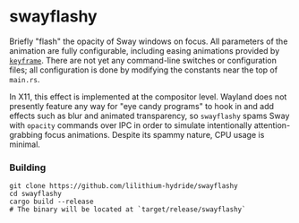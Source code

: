 # swayflashy
Briefly "flash" the opacity of Sway windows on focus. All parameters of the animation are
fully configurable, including easing animations provided by
[`keyframe`](https://github.com/HannesMann/keyframe). There are not yet any command-line switches
or configuration files; all configuration is done by modifying the constants near the top of
`main.rs`.

In X11, this effect is implemented at the compositor level. Wayland does not presently feature any
way for "eye candy programs" to hook in and add effects such as blur and animated transparency, so
`swayflashy` spams Sway with `opacity` commands over IPC in order to simulate intentionally 
attention-grabbing focus animations. Despite its spammy nature, CPU usage is minimal.

### Building
```shell
git clone https://github.com/lilithium-hydride/swayflashy
cd swayflashy
cargo build --release
# The binary will be located at `target/release/swayflashy`
```